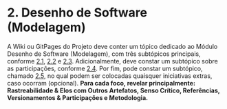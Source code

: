# 2. Desenho de Software (Modelagem)

A Wiki ou GitPages do Projeto deve conter um tópico dedicado ao Módulo Desenho de Software (Modelagem), com três subtópicos principais, conforme [2.1](/Modelagem/ModelagemEstatica/2.1.ModelagemEstatica.md), [2.2](/Modelagem/ModelagemDinamica/2.2.ModelagemDinamica.md) e [2.3](/Modelagem/ModelagemOrganizacional/2.3.ModelagemOrganizacionalCasosDeUso.md). Adicionalmente, deve constar um subtópico sobre as participações, conforme [2.4](/Modelagem/2.4.ParticipacoesModelagem.md). Por fim, pode constar um subtópico, chamado [2.5](/Modelagem/2.5.IniciativasExtras.md), no qual podem ser colocadas quaisquer iniciativas extras, caso ocorram (opcional). **Para cada foco, revelar principalmente: Rastreabilidade & Elos com Outros Artefatos, Senso Crítico, Referências, Versionamentos & Participações e Metodologia.**
